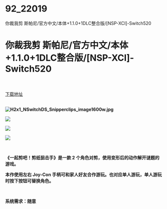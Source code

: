 # 92_22019
你裁我剪 斯帕尼/官方中文/本体+1.1.0+1DLC整合版/[NSP-XCI]-Switch520
# 你裁我剪 斯帕尼/官方中文/本体+1.1.0+1DLC整合版/[NSP-XCI]-Switch520
 <br/></br>
[下载地址](https://www.switch520.cc/article/22019 "下载地址")
<br/></br>

<p><strong><img title="H2x1_NSwitchDS_Snipperclips_image1600w.jpg" src="https://www.switch520.cc/muke_img/2021_09_03_6450874039dcd.jpg" alt="H2x1_NSwitchDS_Snipperclips_image1600w.jpg">&nbsp;</strong></p>
<p><strong><img src="https://www.switch520.cc/muke_img/upload_art_editor_20201230-1_48aaa1a3318eb1f1684863091e80b94a.jpg"></strong></p>
<p><strong><img src="https://www.switch520.cc/muke_img/upload_art_editor_20201230-1_a7ee44f8106e8b58cc7ea5bd8891bd7b.jpg"></strong></p>
<p><strong><img src="https://www.switch520.cc/muke_img/upload_art_editor_20201230-1_5e0fb79891977913d46650624710a08c.jpg"></strong></p>
<p>&nbsp;</p>
<p><strong>《一起剪吧！剪纸狙击手》是一款 2 个角色对剪，使用变形后的动作解开谜题的游戏。</strong></p>
<p><strong>本作使用左右 Joy-Con 手柄可和家人好友合作游玩。也对应单人游玩，单人游玩时按下按钮可替换角色。</strong></p>
<p>&nbsp;</p>
<p><strong>系统需求：随意</strong></p>
